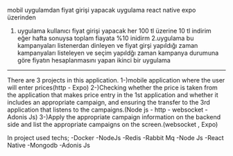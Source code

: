 mobil uygulamdan fiyat girişi yapacak uygulama react native expo üzerinden 
1. uygulama
kullanıcı fiyat girişi yapacak
her 100 tl üzerine 10 tl indirim
eğer hafta sonuysa toplam fiayata %10 inidirm 
2.uygulama
bu kampanyaları listenerdan dinleyen ve fiyat girşi yapıldığı zaman kampanyaları listeleyen ve 
seçim yapıldğı zaman kampanya durumuna göre fiyatın hesaplanmasını yapan ikinci bir uygulama
-------------------------
There are 3 projects in this application.
1-)mobile application where the user will enter prices(http - Expo)
2-)Checking whether the price is taken from the application that makes price entry in the 1st 
application and whether it includes an appropriate campaign, and ensuring 
the transfer to the 3rd application that listens to the campaigns.(Node js - http - websocket - Adonis Js)
3-)Apply the appropriate campaign information on the backend 
side and list the appropriate campaigns on the screen.(websocket , Expo)

In project used techs;
-Docker
-NodeJs
-Redis
-Rabbit Mq
-Node Js
-React Native
-Mongodb
-Adonis Js
